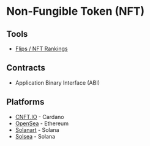 # Non-Fungible Token (NFT)

<!--
hh-sol-artifact-1
-->

## Tools

- [Flips / NFT Rankings](https://flips.finance/)

## Contracts

- Application Binary Interface (ABI)

## Platforms

- [CNFT.IO](https://cnft.io/) - Cardano
- [OpenSea](https://opensea.io/) - Ethereum
- [Solanart](https://solanart.io/) - Solana
- [Solsea](https://solsea.io/) - Solana
